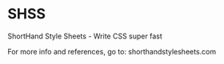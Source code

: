 SHSS
====

ShortHand Style Sheets - Write CSS super fast


For more info and references, go to:
shorthandstylesheets.com
